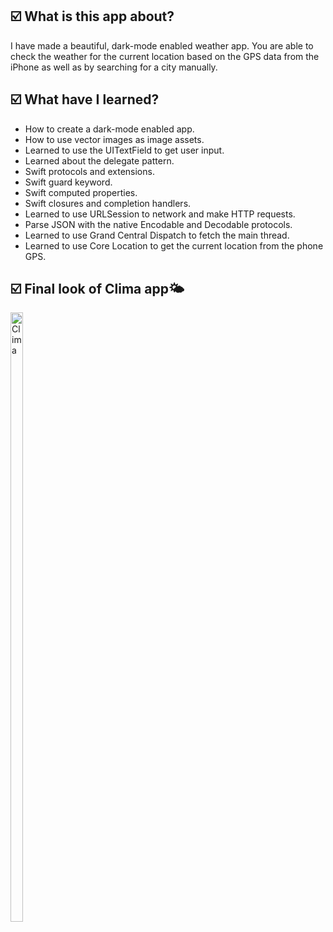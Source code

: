 <h2>☑️ What is this app about?</h2>
<p>I have made a beautiful, dark-mode enabled weather app. You are able to check the weather for the current location based on the GPS data from the iPhone as well as by searching for a city manually.</p>
<h2>☑️ What have I learned?</h2>
<ul>
  <li>How to create a dark-mode enabled app.</li>
  <li>How to use vector images as image assets.</li>
  <li>Learned to use the UITextField to get user input.</li>
  <li>Learned about the delegate pattern.</li>
  <li>Swift protocols and extensions.</li>
  <li>Swift guard keyword.</li>
  <li>Swift computed properties.</li>
  <li>Swift closures and completion handlers.</li>
  <li>Learned to use URLSession to network and make HTTP requests.</li>
  <li>Parse JSON with the native Encodable and Decodable protocols.</li>
  <li>Learned to use Grand Central Dispatch to fetch the main thread.</li>
  <li>Learned to use Core Location to get the current location from the phone GPS.</li>

</ul>
<h2>☑️ Final look of Clima app🌤</h2>
<img src="clima.gif" alt="Clima" width="20%" height="50%">


